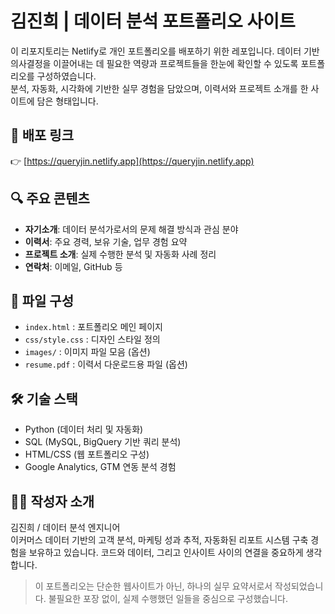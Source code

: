 # 김진희 | 데이터 분석 포트폴리오 사이트

이 리포지토리는 Netlify로 개인 포트폴리오를 배포하기 위한 레포입니다. 
데이터 기반 의사결정을 이끌어내는 데 필요한 역량과 프로젝트들을 한눈에 확인할 수 있도록 포트폴리오를 구성하였습니다.  
분석, 자동화, 시각화에 기반한 실무 경험을 담았으며, 이력서와 프로젝트 소개를 한 사이트에 담은 형태입니다.

## 🔗 배포 링크
👉 [https://queryjin.netlify.app](https://queryjin.netlify.app)

## 🔍 주요 콘텐츠
- **자기소개**: 데이터 분석가로서의 문제 해결 방식과 관심 분야
- **이력서**: 주요 경력, 보유 기술, 업무 경험 요약
- **프로젝트 소개**: 실제 수행한 분석 및 자동화 사례 정리
- **연락처**: 이메일, GitHub 등

## 📁 파일 구성
- `index.html` : 포트폴리오 메인 페이지
- `css/style.css` : 디자인 스타일 정의
- `images/` : 이미지 파일 모음 (옵션)
- `resume.pdf` : 이력서 다운로드용 파일 (옵션)

## 🛠 기술 스택
- Python (데이터 처리 및 자동화)
- SQL (MySQL, BigQuery 기반 쿼리 분석)
- HTML/CSS (웹 포트폴리오 구성)
- Google Analytics, GTM 연동 분석 경험

## 👩‍💻 작성자 소개
김진희 / 데이터 분석 엔지니어  
이커머스 데이터 기반의 고객 분석, 마케팅 성과 추적, 자동화된 리포트 시스템 구축 경험을 보유하고 있습니다. 코드와 데이터, 그리고 인사이트 사이의 연결을 중요하게 생각합니다.

> 이 포트폴리오는 단순한 웹사이트가 아닌, 하나의 실무 요약서로서 작성되었습니다. 불필요한 포장 없이, 실제 수행했던 일들을 중심으로 구성했습니다.
